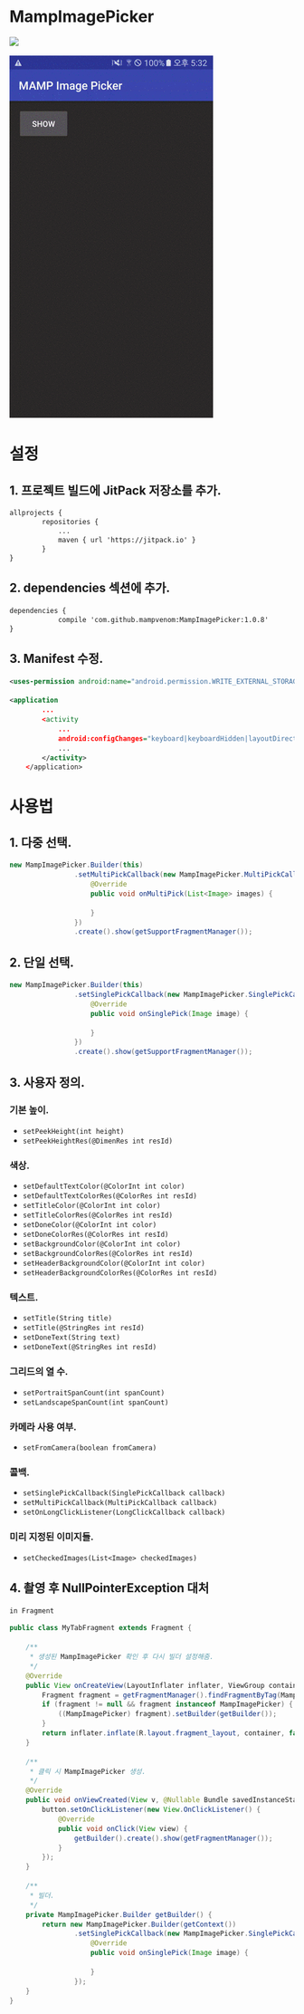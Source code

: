 # MampImagePicker

[![](https://jitpack.io/v/mampvenom/MampImagePicker.svg)](https://jitpack.io/#mampvenom/MampImagePicker)

![Screenshot](https://github.com/mampvenom/MampImagePicker/blob/master/screenshot.gif?raw=true)


# 설정

## 1. 프로젝트 빌드에 JitPack 저장소를 추가.

```Gradle
allprojects {
		repositories {
			...
			maven { url 'https://jitpack.io' }
		}
}
```

## 2. dependencies 섹션에 추가.

```Gradle
dependencies {
	        compile 'com.github.mampvenom:MampImagePicker:1.0.8'
}
```

## 3. Manifest 수정.
```XML
<uses-permission android:name="android.permission.WRITE_EXTERNAL_STORAGE" />

<application
        ...
        <activity
            ...
            android:configChanges="keyboard|keyboardHidden|layoutDirection|orientation|screenLayout|screenSize">
            ...
        </activity>
    </application>

```


# 사용법

## 1. 다중 선택.
```Java
new MampImagePicker.Builder(this)
                .setMultiPickCallback(new MampImagePicker.MultiPickCallback() {
                    @Override
                    public void onMultiPick(List<Image> images) {
                        
                    }
                })
                .create().show(getSupportFragmentManager());
```

## 2. 단일 선택.
```Java
new MampImagePicker.Builder(this)
                .setSinglePickCallback(new MampImagePicker.SinglePickCallback() {
                    @Override
                    public void onSinglePick(Image image) {
                        
                    }
                })
                .create().show(getSupportFragmentManager());
```


## 3. 사용자 정의.

### 기본 높이.
* `setPeekHeight(int height)`
* `setPeekHeightRes(@DimenRes int resId)`
### 색상.
* `setDefaultTextColor(@ColorInt int color)`
* `setDefaultTextColorRes(@ColorRes int resId)`
* `setTitleColor(@ColorInt int color)`
* `setTitleColorRes(@ColorRes int resId)`
* `setDoneColor(@ColorInt int color)`
* `setDoneColorRes(@ColorRes int resId)`
* `setBackgroundColor(@ColorInt int color)`
* `setBackgroundColorRes(@ColorRes int resId)`
* `setHeaderBackgroundColor(@ColorInt int color)`
* `setHeaderBackgroundColorRes(@ColorRes int resId)`
### 텍스트.
* `setTitle(String title)`
* `setTitle(@StringRes int resId)`
* `setDoneText(String text)`
* `setDoneText(@StringRes int resId)`
### 그리드의 열 수.
* `setPortraitSpanCount(int spanCount)`
* `setLandscapeSpanCount(int spanCount)`
### 카메라 사용 여부.
* `setFromCamera(boolean fromCamera)`
### 콜백.
* `setSinglePickCallback(SinglePickCallback callback)`
* `setMultiPickCallback(MultiPickCallback callback)`
* `setOnLongClickListener(LongClickCallback callback)`
### 미리 지정된 이미지들.
* `setCheckedImages(List<Image> checkedImages)`


## 4. 촬영 후 NullPointerException 대처
`in Fragment`
```Java
public class MyTabFragment extends Fragment {

    /**
     * 생성된 MampImagePicker 확인 후 다시 빌더 설정해줌.
     */
    @Override
    public View onCreateView(LayoutInflater inflater, ViewGroup container, Bundle savedInstanceState) {
        Fragment fragment = getFragmentManager().findFragmentByTag(MampImagePicker.TAG);
        if (fragment != null && fragment instanceof MampImagePicker) {
            ((MampImagePicker) fragment).setBuilder(getBuilder());
        }
        return inflater.inflate(R.layout.fragment_layout, container, false);
    }
    
    /**
     * 클릭 시 MampImagePicker 생성.
     */
    @Override
    public void onViewCreated(View v, @Nullable Bundle savedInstanceState) {
        button.setOnClickListener(new View.OnClickListener() {
            @Override
            public void onClick(View view) {
                getBuilder().create().show(getFragmentManager());
            }
        });
    }
    
    /**
     * 빌더.
     */
    private MampImagePicker.Builder getBuilder() {
        return new MampImagePicker.Builder(getContext())
                .setSinglePickCallback(new MampImagePicker.SinglePickCallback() {
                    @Override
                    public void onSinglePick(Image image) {
                        
                    }
                });
    }
}
```
